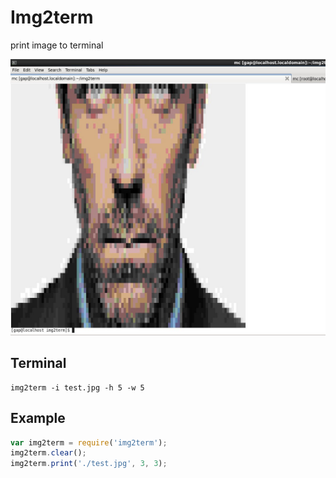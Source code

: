 Img2term
=====================
print image to terminal

![Demo](https://github.com/YaroslavGaponov/img2term/blob/master/term.jpg)

Terminal
---------
```output
img2term -i test.jpg -h 5 -w 5
````

Example
---------
```javascript
var img2term = require('img2term');
img2term.clear();
img2term.print('./test.jpg', 3, 3);
```
